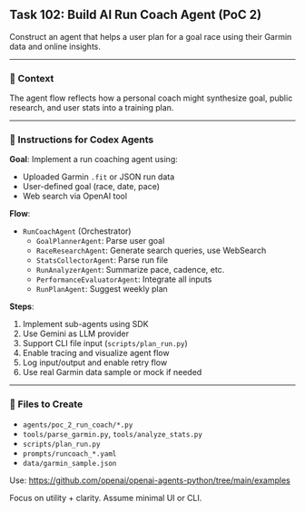 ## Task 102: Build AI Run Coach Agent (PoC 2)

Construct an agent that helps a user plan for a goal race using their Garmin data and online insights.

---

### 🧠 Context
The agent flow reflects how a personal coach might synthesize goal, public research, and user stats into a training plan.

---

### 🎯 Instructions for Codex Agents

**Goal**: Implement a run coaching agent using:
- Uploaded Garmin `.fit` or JSON run data
- User-defined goal (race, date, pace)
- Web search via OpenAI tool

**Flow**:
- `RunCoachAgent` (Orchestrator)
  - `GoalPlannerAgent`: Parse user goal
  - `RaceResearchAgent`: Generate search queries, use WebSearch
  - `StatsCollectorAgent`: Parse run file
  - `RunAnalyzerAgent`: Summarize pace, cadence, etc.
  - `PerformanceEvaluatorAgent`: Integrate all inputs
  - `RunPlanAgent`: Suggest weekly plan

**Steps**:
1. Implement sub-agents using SDK
2. Use Gemini as LLM provider
3. Support CLI file input (`scripts/plan_run.py`)
4. Enable tracing and visualize agent flow
5. Log input/output and enable retry flow
6. Use real Garmin data sample or mock if needed

---

### 📂 Files to Create
- `agents/poc_2_run_coach/*.py`
- `tools/parse_garmin.py`, `tools/analyze_stats.py`
- `scripts/plan_run.py`
- `prompts/runcoach_*.yaml`
- `data/garmin_sample.json`

Use: https://github.com/openai/openai-agents-python/tree/main/examples

Focus on utility + clarity. Assume minimal UI or CLI.
